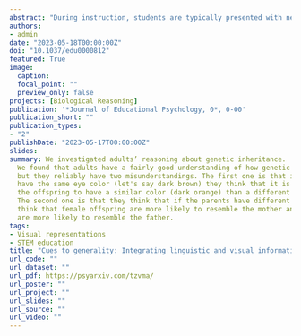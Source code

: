 ```yaml
---
abstract: "During instruction, students are typically presented with new information through several modalities, such as through language and images. Students need to attend to these different modalities and integrate the information in both in order to learn and generalize from instruction. Many studies have shown that the features of each modality, such as the use of generic noun phrases or perceptually bland visualizations, influence how much students generalize. However, few studies have manipulated both the linguistic and visual information to examine how students integrate the two modalities and how they generalize when the modalities cue to different levels of generalization. Study 1 examines what combinations of linguistic and visual information are common in elementary school science books. Studies 2-6 show that undergraduate students rely primarily on the linguistic information when generalizing. Study 7 reduced the possible split of visual attention by reading out the text for participants and shows that undergraduate students generalize more broadly when the information in either modality promotes generalization, but their effect does not compound. Study 8 shows that elementary school students generalize more broadly when the linguistic information is broad, but the visual information is rich. These results suggest that students across ages use linguistic features similarly to guide their generalizations, but how they integrate the linguistic and visual information changes with age. Based on these findings, I propose the cues to generality hypothesis, as an account of how students use information in lessons to determine how far to generalize."
authors:
- admin
date: "2023-05-18T00:00:00Z"
doi: "10.1037/edu0000812"
featured: True
image:
  caption: 
  focal_point: ""
  preview_only: false
projects: [Biological Reasoning]
publication: '*Journal of Educational Psychology, 0*, 0-00'
publication_short: ""
publication_types:
- "2"
publishDate: "2023-05-17T00:00:00Z"
slides: 
summary: We investigated adults’ reasoning about genetic inheritance. 
  We found that adults have a fairly good understanding of how genetic inheritance works, 
  but they reliably have two misunderstandings. The first one is that if the two parents 
  have the same eye color (let's say dark brown) they think that it is more likely for 
  the offspring to have a similar color (dark orange) than a different color (green). 
  The second one is that they think that if the parents have different eye colors, they
  think that female offspring are more likely to resemble the mother and male offspring 
  are more likely to resemble the father.
tags:
- Visual representations
- STEM education
title: "Cues to generality: Integrating linguistic and visual information when generalizing biological information"
url_code: ""
url_dataset: ""
url_pdf: https://psyarxiv.com/tzvma/
url_poster: ""
url_project: ""
url_slides: ""
url_source: ""
url_video: ""
---
```

